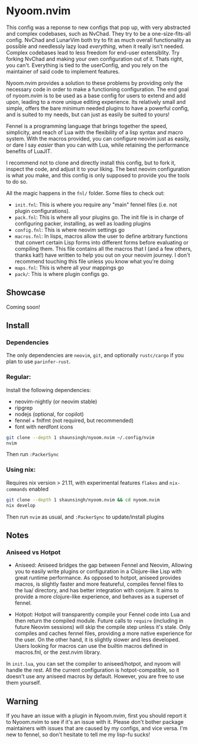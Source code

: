 # Nyoom.nvim

This config was a reponse to new configs that pop up, with very abstracted and complex codebases, such as NvChad. They try to be a one-size-fits-all config. NvChad and LunarVim both try to fit as much overall functionality as possible and needlessly lazy load *everything*, when it really isn't needed. Complex codebases lead to less freedom for end-user extensiblity. Try forking NvChad and making your own configuration out of it. Thats right, you can't. Everything is tied to the userConfig, and you rely on the maintainer of said code to implement features. 

Nyoom.nvim provides a solution to these problems by providing only the necessary code in order to make a functioning configuration. The end goal of nyoom.nvim is to be used as a base config for users to extend and add upon, leading to a more unique editing experience. Its relatively small and simple, offers the bare minimum needed plugins to have a powerful config, and is suited to my needs, but can just as easily be suited to yours!

Fennel is a programming language that brings together the speed, simplicity, and reach of Lua with the flexibility of a lisp syntax and macro system. With the macros provided, you can configure neovim just as easily, or dare I say *easier* than you can with Lua, while retaining the performance benefits of LuaJIT.

I recommend not to clone and directly install this config, but to fork it, inspect the code, and adjust it to your liking. The best neovim configuration is what *you* make, and this config is only supposed to provide you the tools to do so.

All the magic happens in the `fnl/` folder. Some files to check out:
- `init.fnl`: This is where you require any "main" fennel files (i.e. not plugin configurations). 
- `pack.fnl`: This is where all your plugins go. The init file is in charge of configuring packer, installing, as well as loading plugins
- `config.fnl`: This is where neovim settings go
- `macros.fnl`: In lisps, macros allow the user to define arbitrary functions that convert certain Lisp forms into different forms before evaluating or compiling them. This file contains all the macros that I (and a few others, thanks kat!) have written to help you out on your neovim journey. I don't recommend touching this file unless you know what you're doing
- `maps.fnl`: This is where all your mappings go
- `pack/`: This is where plugin configs go.

## Showcase

Coming soon!

## Install

### Dependencies

The only dependencies are `neovim`, `git`, and optionally `rustc/cargo` if you plan to use `parinfer-rust`.

### Regular:

Install the following dependencies: 
- neovim-nightly (or neovim stable)
- ripgrep
- nodejs (optional, for copilot)
- fennel + fnlfmt (not required, but recommended)
- font with nerdfont icons 

```bash
git clone --depth 1 shaunsingh/nyoom.nvim ~/.config/nvim 
nvim
```

Then run `:PackerSync`

### Using nix: 

Requires nix version > 21.11, with experimental features `flakes` and `nix-commands` enabled
```bash
git clone --depth 1 shaunsingh/nyoom.nvim && cd nyoom.nvim 
nix develop
```

Then run `nvim` as usual, and `:PackerSync` to update/install plugins

## Notes

### Aniseed vs Hotpot

- Aniseed: Aniseed bridges the gap between Fennel and Neovim, Allowing you to easily write plugins or configuration in a Clojure-like Lisp with great runtime performance. As opposed to hotpot, aniseed provides macros, is slightly faster and more featureful, compiles fennel files to the lua/ directory, and has better integration with conjure. It aims to provide a more clojure-like experience, and behaves as a superset of fennel.

- Hotpot: Hotpot will transparently compile your Fennel code into Lua and then return the compiled module. Future calls to `require` (including in future Neovim sessions) will skip the compile step unless it's stale. Only compiles and caches fennel files, providing a more native experience for the user. On the other hand, it is slightly slower and less developed. Users looking for macros can use the builtin macros defined in macros.fnl, or the zest.nvim library.

In `init.lua`, you can set the compiler to aniseed/hotpot, and nyoom will handle the rest. All the current configuration is hotpot-compatible, so it doesn't use any aniseed macros by default. However, you are free to use them yourself. 

## Warning

If you have an issue with a plugin in Nyoom.nvim, first you should report it to Nyoom.nvim to see if it's an issue with it. Please don't bother package maintainers with issues that are caused by my configs, and vice versa. I'm new to fennel, so don't hesitate to tell me my lisp-fu sucks! 

